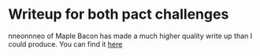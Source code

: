 # Writeup for both pact challenges
nneonnneo of Maple Bacon has made a much higher quality write up than I could produce.
You can find it [here](https://ubcctf.github.io/2022/04/b01lers-pact/)

